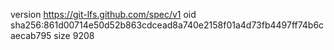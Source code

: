 version https://git-lfs.github.com/spec/v1
oid sha256:861d00714e50d52b863cdcead8a740e2158f01a4d73fb4497ff74b6caecab795
size 9208
